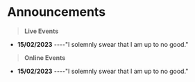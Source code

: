 # Announcements
> **Live Events** 
- **15/02/2023** ----"I solemnly swear that I am up to no good."

> **Online Events** 
- **15/02/2023** ----"I solemnly swear that I am up to no good."